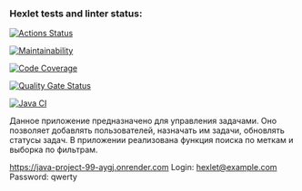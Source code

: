### Hexlet tests and linter status:
[![Actions Status](https://github.com/jhg913915/java-project-99/actions/workflows/hexlet-check.yml/badge.svg)](https://github.com/jhg913915/java-project-99/actions)

[![Maintainability](https://qlty.sh/badges/bb2253e0-4507-45f7-ba5f-f62d789d2614/maintainability.svg)](https://qlty.sh/gh/jhg913915/projects/java-project-99)

[![Code Coverage](https://qlty.sh/badges/bb2253e0-4507-45f7-ba5f-f62d789d2614/test_coverage.svg)](https://qlty.sh/gh/jhg913915/projects/java-project-99)

[![Quality Gate Status](https://sonarcloud.io/api/project_badges/measure?project=jhg913915_java-project-99&metric=alert_status)](https://sonarcloud.io/summary/new_code?id=jhg913915_java-project-99)

[![Java CI](https://github.com/jhg913915/java-project-99/actions/workflows/main.yml/badge.svg)](https://github.com/jhg913915/java-project-99/actions/workflows/main.yml)

Данное приложение предназначено для управления задачами. Оно позволяет добавлять пользователей, назначать им задачи, обновлять статусы задач. В приложении реализована функция поиска по меткам и выборка по фильтрам.

https://java-project-99-aygj.onrender.com
Login: hexlet@example.com
Password: qwerty